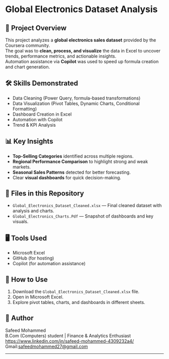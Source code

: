 # Global Electronics Dataset Analysis

## 📌 Project Overview
This project analyzes a **global electronics sales dataset** provided by the Coursera community.  
The goal was to **clean, process, and visualize** the data in Excel to uncover trends, performance metrics, and actionable insights.  
Automation assistance via **Copilot** was used to speed up formula creation and chart generation.

## 🛠 Skills Demonstrated
- Data Cleaning (Power Query, formula-based transformations)
- Data Visualization (Pivot Tables, Dynamic Charts, Conditional Formatting)
- Dashboard Creation in Excel
- Automation with Copilot
- Trend & KPI Analysis

## 📊 Key Insights
- **Top-Selling Categories** identified across multiple regions.
- **Regional Performance Comparison** to highlight strong and weak markets.
- **Seasonal Sales Patterns** detected for better forecasting.
- Clear **visual dashboards** for quick decision-making.

## 📂 Files in this Repository
- `Global_Electronics_Dataset_Cleaned.xlsx` — Final cleaned dataset with analysis and charts.
- `Global_Electronics_Charts.Pdf` — Snapshot of dashboards and key visuals.

## 🖥 Tools Used
- Microsoft Excel
- GitHub (for hosting)
- Copilot (for automation assistance)

## 📄 How to Use
1. Download the `Global_Electronics_Dataset_Cleaned.xlsx` file.
2. Open in Microsoft Excel.
3. Explore pivot tables, charts, and dashboards in different sheets.

## 👤 Author
Safeed Mohammed  
B.Com (Computers) student | Finance & Analytics Enthusiast  
https://www.linkedin.com/in/safeed-mohammed-4309232a4/
Gmail:safeedmohammed27@gmail.com

---
